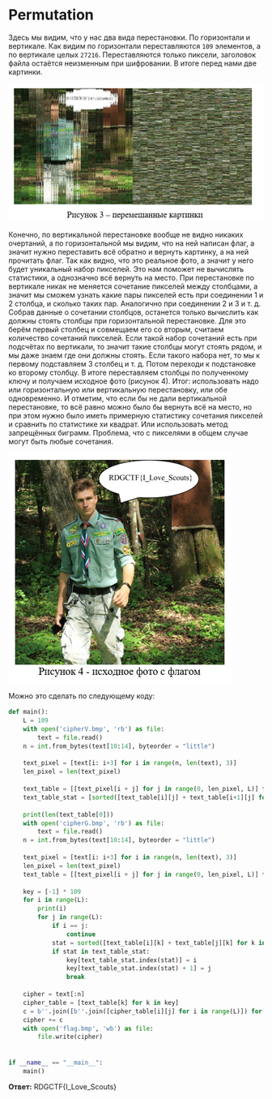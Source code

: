 # Permutation

Здесь мы видим, что у нас два вида перестановки. По горизонтали и вертикале. Как видим по горизонтали переставляются `109` элементов, а по вертикале целых `27216`. Переставляются только пиксели, заголовок файла остаётся неизменным при шифровании. В итоге перед нами две картинки.

![alt text](image.png)

Конечно, по вертикальной перестановке вообще не видно никаких очертаний, а по горизонтальной мы видим, что на ней написан флаг, а значит нужно переставить всё обратно и вернуть картинку, а на ней прочитать флаг.
Так как видно, что это реальное фото, а значит у него будет уникальный набор пикселей. Это нам поможет не вычислять статистики, а однозначно всё вернуть на место. При перестановке по вертикале никак не меняется сочетание пикселей между столбцами, а значит мы сможем узнать какие пары пикселей есть при соединении 1 и 2 столбца, и сколько таких пар. Аналогично при соединении 2 и 3 и т. д.
Собрав данные о сочетании столбцов, останется только вычислить как должны стоять столбцы при горизонтальной перестановке. Для это берём первый столбец и совмещаем его со вторым, считаем количество сочетаний пикселей. Если такой набор сочетаний есть при подсчётах по вертикали, то значит такие столбцы могут стоять рядом, и мы даже знаем где они должны стоять. Если такого набора нет, то мы к первому подставляем 3 столбец и т. д. Потом переходи к подстановке ко второму столбцу. В итоге переставляем столбцы по полученному ключу и получаем исходное фото (рисунок 4).
Итог: использовать надо или горизонтальную или вертикальную перестановку, или обе одновременно. И отметим, что если бы не дали вертикальной перестановке, то всё равно можно было бы вернуть всё на место, но при этом нужно было иметь примерную статистику сочетания пикселей и сравнить по статистике хи квадрат. Или использовать метод запрещённых биграмм. Проблема, что с пикселями в общем случае могут быть любые сочетания. 

![alt text](image-1.png)

Можно это сделать по следующему коду:

```python
def main():
    L = 109
    with open('cipherV.bmp', 'rb') as file:
        text = file.read()
    n = int.from_bytes(text[10:14], byteorder = "little")

    text_pixel = [text[i: i+3] for i in range(n, len(text), 3)]
    len_pixel = len(text_pixel)

    text_table = [[text_pixel[i + j] for j in range(0, len_pixel, L)] for i in range(L)]
    text_table_stat = [sorted([text_table[i][j] + text_table[i+1][j] for j in range(len(text_table[0]))]) for i in range(L - 1)]

    print(len(text_table[0]))
    with open('cipherG.bmp', 'rb') as file:
        text = file.read()
    n = int.from_bytes(text[10:14], byteorder = "little")

    text_pixel = [text[i: i+3] for i in range(n, len(text), 3)]
    len_pixel = len(text_pixel)
    text_table = [[text_pixel[i + j] for j in range(0, len_pixel, L)] for i in range(L)]

    key = [-1] * 109
    for i in range(L):
        print(i)
        for j in range(L):
            if i == j:
                continue
            stat = sorted([text_table[i][k] + text_table[j][k] for k in range(len(text_table[0]))])
            if stat in text_table_stat:
                key[text_table_stat.index(stat)] = i
                key[text_table_stat.index(stat) + 1] = j
                break
            
    cipher = text[:n]
    cipher_table = [text_table[k] for k in key]
    c = b''.join([b''.join([cipher_table[i][j] for i in range(L)]) for j in range(len(text_table[0]))])
    cipher += c
    with open('flag.bmp', 'wb') as file:
        file.write(cipher)
            

if __name__ == "__main__":
    main()
```

**Ответ:** RDGCTF{I_Love_Scouts}

